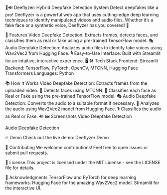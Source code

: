 🎥🔊 Deeflyzer: Hybrid Deepfake Detection System
Detect deepfakes like a pro! Deeflyzer is a powerful web app that uses cutting-edge deep learning techniques to identify manipulated videos and audio files. Whether it’s a fake face or a synthetic voice, Deeflyzer has you covered! 💪

🚀 Features
Video Deepfake Detection: Extracts frames, detects faces, and classifies them as real or fake using a pre-trained TensorFlow model. 🎭
Audio Deepfake Detection: Analyzes audio files to identify fake voices using Wav2Vec2 from Hugging Face. 🎙️
Easy-to-Use Interface: Built with Streamlit for an intuitive, interactive experience. 🖥️
🛠️ Tech Stack
Frontend: Streamlit
Backend: TensorFlow, PyTorch, OpenCV, MTCNN, Hugging Face Transformers
Languages: Python

📚 How It Works
Video Deepfake Detection:
Extracts frames from the uploaded video. 📸
Detects faces using MTCNN. 🤖
Classifies each face as Real or Fake using the pre-trained TensorFlow model. 🎭
Audio Deepfake Detection:
Converts the audio to a suitable format if necessary. 🔄
Analyzes the audio using Wav2Vec2 model from Hugging Face. 🎙️
Classifies the audio as Real or Fake. 🔊
🖼️ Screenshots
Video Deepfake Detection

Audio Deepfake Detection

🔥 Demo
Check out the live demo: Deeflyzer Demo

🤝 Contributing
We welcome contributions! Feel free to open issues or submit pull requests.

📄 License
This project is licensed under the MIT License - see the LICENSE file for details.

🙌 Acknowledgments
TensorFlow and PyTorch for deep learning frameworks.
Hugging Face for the amazing Wav2Vec2 model.
Streamlit for the interactive UI.
